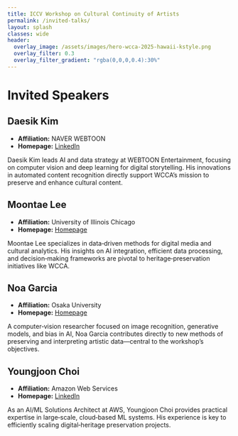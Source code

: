 ```yaml
---
title: ICCV Workshop on Cultural Continuity of Artists
permalink: /invited-talks/
layout: splash
classes: wide
header:
  overlay_image: /assets/images/hero-wcca-2025-hawaii-kstyle.png
  overlay_filter: 0.3
  overlay_filter_gradient: "rgba(0,0,0,0.4):30%"
---
```

# Invited Speakers

## Daesik Kim
* **Affiliation:** NAVER WEBTOON  
* **Homepage:** [LinkedIn](https://www.linkedin.com/in/daesikkim/)

Daesik Kim leads AI and data strategy at WEBTOON Entertainment, focusing on computer vision and deep learning for digital storytelling. His innovations in automated content recognition directly support WCCA’s mission to preserve and enhance cultural content.

## Moontae Lee
* **Affiliation:** University of Illinois Chicago  
* **Homepage:** [Homepage](https://moontae.people.uic.edu/)

Moontae Lee specializes in data‑driven methods for digital media and cultural analytics. His insights on AI integration, efficient data processing, and decision‑making frameworks are pivotal to heritage‑preservation initiatives like WCCA.

## Noa Garcia
* **Affiliation:** Osaka University  
* **Homepage:** [Homepage](https://www.noagarciad.com/)

A computer‑vision researcher focused on image recognition, generative models, and bias in AI, Noa Garcia contributes directly to new methods of preserving and interpreting artistic data—central to the workshop’s objectives.

## Youngjoon Choi
* **Affiliation:** Amazon Web Services  
* **Homepage:** [LinkedIn](https://www.linkedin.com/in/napkin/)

As an AI/ML Solutions Architect at AWS, Youngjoon Choi provides practical expertise in large‑scale, cloud‑based ML systems. His experience is key to efficiently scaling digital‑heritage preservation projects.